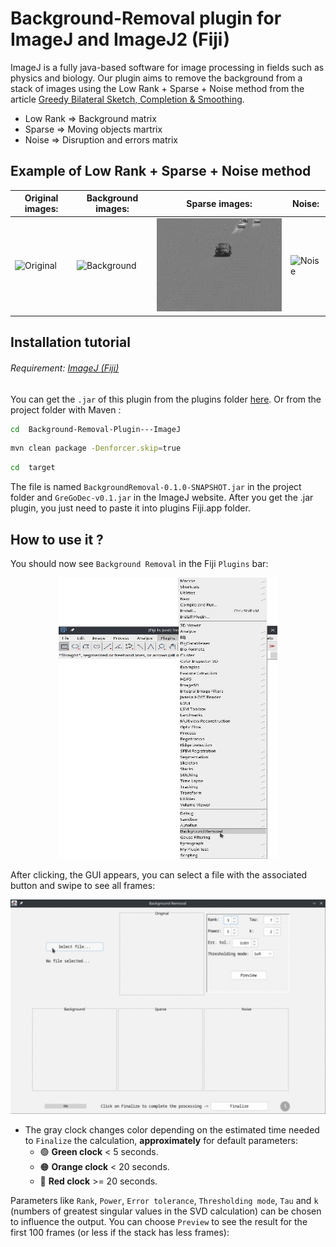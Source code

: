 
# Background-Removal plugin for ImageJ and ImageJ2 (Fiji) 
ImageJ is a fully java-based software for image processing in fields such as physics and biology. Our plugin aims to remove the background from a stack of images using the Low Rank + Sparse + Noise method from the article [Greedy Bilateral Sketch, Completion & Smoothing](https://proceedings.mlr.press/v31/zhou13b.html).
* Low Rank => Background matrix
* Sparse => Moving objects martrix
* Noise => Disruption and errors matrix

## Example of Low Rank + Sparse + Noise method
**Original images:** | **Background images:** | **Sparse images:** | **Noise:**
--- | --- | --- | ---
![Original](/samples/gifs/1-Original.gif) | ![Background](/samples/gifs/2-Background.gif) | ![Sparse](/samples/gifs/3-Sparse.gif) | ![Noise](/samples/gifs/4-Noise_1.gif)

## Installation tutorial
###### Requirement:  [ImageJ (Fiji)](https://imagej.net/software/fiji/downloads)
You can get the `.jar` of this plugin from the plugins folder [here](https://sites.imagej.net/FattaccioliLab/). 
Or from the project folder with Maven :
```bash
cd  Background-Removal-Plugin---ImageJ
```
```bash
mvn clean package -Denforcer.skip=true
```
```bash
cd  target
```
The file is named `BackgroundRemoval-0.1.0-SNAPSHOT.jar` in the project folder and `GreGoDec-v0.1.jar` in the ImageJ website. After you get the .jar plugin, you just need to paste it into plugins Fiji.app folder.

## How to use it ?
You should now see `Background Removal` in the Fiji `Plugins` bar:  
<p align="center">
	<img src="/samples/gifs/ImageJ_1.png" width="350" height="450">  
</p>  
After clicking, the GUI appears, you can select a file with the associated button and swipe to see all frames:   
<p align="center">
  <img src="/samples/gifs/select_file.gif">
</p>  

* The gray clock changes color depending on the estimated time needed to `Finalize` the calculation, **approximately** for default parameters:
	*  🟢 **Green clock** < 5 seconds.
	*  🟠 **Orange clock** < 20 seconds.
	*  🔴 **Red clock** >= 20 seconds.  

Parameters like `Rank`, `Power`, `Error tolerance`, `Thresholding mode`, `Tau` and `k` (numbers of greatest singular values in the SVD calculation)  can be chosen to influence the output. You can choose `Preview` to see the result for the first 100 frames (or less if the stack has less frames):

